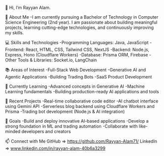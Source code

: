 👋 Hi, I’m Rayyan Alam.

🚀 About Me
-I am currently pursuing a Bachelor of Technology in Computer Science Engineering (2nd year).
I am passionate about building meaningful projects, learning cutting-edge technologies, and continuously improving my skills.

💻 Skills and Technologies
-Programming Languages: Java, JavaScript
-Frontend: React, HTML, CSS, Tailwind CSS, NextJS
-Backend: Node.js, Express, Hono (Cloudflare Workers)
-Database: Prisma ORM, Firebase
-Other Tools & Libraries: Socket.io, LangChain 


📚 Areas of Interest
-Full-Stack Web Development
-Generative AI and Agentic Applications
-Building Trading Bots
-SaaS Product Development


🌱 Currently Learning
-Advanced concepts in Generative AI
-Machine Learning fundamentals
-Building production-ready AI applications and tools


🧩 Recent Projects
-Real-time collaborative code editor
-AI chatbot interface using Gemini API
-Serverless blog backend using Cloudflare Workers and Prisma
-Trading bot development (Node.js & AI integration)

🎯 Goals
-Build and deploy innovative AI-based applications
-Develop a strong foundation in ML and trading automation
-Collaborate with like-minded developers and creators

📫 Connect with Me
GitHub => https://github.com/Rayyan-Alam71/
LinkedIn => www.linkedin.com/in/rayyan-alam-40b6a3299
